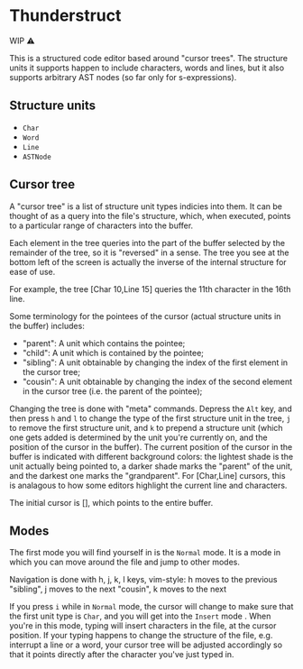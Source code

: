 # Thunderstruct

WIP :warning:

This is a structured code editor based around "cursor trees".
The structure units it supports happen to include characters, words and lines, but it also supports arbitrary AST nodes (so far only for s-expressions).

## Structure units

- `Char`
- `Word`
- `Line`
- `ASTNode`

## Cursor tree

A "cursor tree" is a list of structure unit types indicies into them. It can be thought of as a query into the file's structure, which, when executed, points to a particular range of characters into the buffer.

Each element in the tree queries into the part of the buffer selected by the remainder of the tree, so it is "reversed" in a sense.
The tree you see at the bottom left of the screen is actually the inverse of the internal structure for ease of use.

For example, the tree [Char 10,Line 15] queries the 11th character in the 16th line.

Some terminology for the pointees of the cursor (actual structure units in the buffer) includes:

- "parent": A unit which contains the pointee;
- "child": A unit which is contained by the pointee;
- "sibling": A unit obtainable by changing the index of the first element in the cursor tree;
- "cousin": A unit obtainable by changing the index of the second element in the cursor tree (i.e. the parent of the pointee);

Changing the tree is done with "meta" commands.
Depress the `Alt` key, and then press `h` and `l` to change the type of the first structure unit in the tree, `j` to remove the first structure unit, and `k` to prepend a structure unit (which one gets added is determined by the unit you're currently on, and the position of the cursor in the buffer).
The current position of the cursor in the buffer is indicated with different background colors: the lightest shade is the unit actually being pointed to, a darker shade marks the "parent" of the unit, and the darkest one marks the "grandparent".
For [Char,Line] cursors, this is analagous to how some editors highlight the current line and characters.

The initial cursor is [], which points to the entire buffer.

## Modes

The first mode you will find yourself in is the `Normal` mode. It is a mode in which you can move around the file and jump to other modes.

Navigation is done with h, j, k, l keys, vim-style: h moves to the previous "sibling", j moves to the next "cousin", k moves to the next

If you press `i` while in `Normal` mode, the cursor will change to make sure that the first unit type is `Char`, and you will get into the `Insert` mode . When you're in this mode, typing will insert characters in the file, at the cursor position.
If your typing happens to change the structure of the file, e.g. interrupt a line or a word, your cursor tree will be adjusted accordingly so that it points directly after the character you've just typed in.

